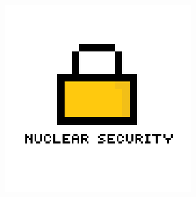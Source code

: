 <div align="center">
    <img src="https://raw.githubusercontent.com/Nuclear-Company/Nuclear-security/main/Developer%20source/logo.png" alt="Logo" width="500" height="500">
  </a>
</div>
